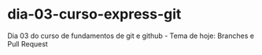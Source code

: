 # dia-03-curso-express-git
Dia 03 do curso de fundamentos de git e github - Tema de hoje: Branches e Pull Request
